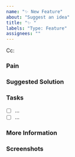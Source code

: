 ```yaml
---
name: "✨ New Feature"
about: "Suggest an idea"
title: "✨ "
labels: "Type: Feature"
assignees: ""
---
```

<!-- These comments automatically delete -->
<!-- **Tip:** Delete parts that are not relevant -->

<!-- Next to Cc:, @ mention users who should be in the loop -->
Cc:

### Pain

<!-- Explain the pain you are experiencing -->

### Suggested Solution

<!-- Describe the solution you'd like -->

### Tasks

<!-- Add GitHub tasks -->

- [ ] ...
- [ ] ...

### More Information

<!--- Add any other context here. -->

### Screenshots

<!-- If applicable, add screenshots to help explain your problem. -->
